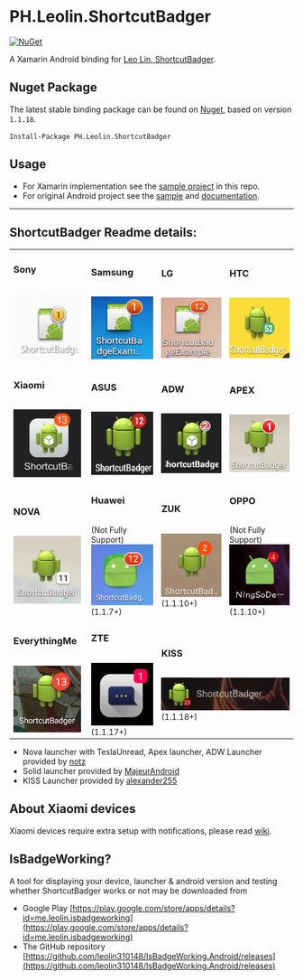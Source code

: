 # PH.Leolin.ShortcutBadger

[![NuGet](https://img.shields.io/nuget/v/PH.Leolin.ShortcutBadger.svg?style=flat-square)](https://www.nuget.org/packages/PH.Leolin.ShortcutBadger/)

A Xamarin Android binding for [Leo Lin, ShortcutBadger](https://github.com/leolin310148/ShortcutBadger). 

## Nuget Package

The latest stable binding package can be found on [Nuget](https://www.nuget.org/packages/PH.Leolin.ShortcutBadger/), based on version `1.1.18`.

```text
Install-Package PH.Leolin.ShortcutBadger
```

## Usage

-  For Xamarin implementation see the [sample project](/src/SampleApp) in this repo.
-  For original Android project see the [sample](https://github.com/leolin310148/ShortcutBadger/tree/master/SampleApp) and [documentation](https://github.com/leolin310148/ShortcutBadger#isbadgeworking).

<hr />

## ShortcutBadger Readme details:

<table>
    <tr>
        <td width="130">
            <h3>Sony</h3>
            <br>
            <img src="screenshots/ss_sony.png" width="120"/>
        </td>
        <td width="130">
            <h3>Samsung</h3>
            <br>
            <img src="screenshots/ss_samsung.png" width="120"/>
        </td>
        <td width="130">
            <h3>LG</h3>
            <br>
            <img src="screenshots/ss_lg.png" width="120"/>
        </td>
        <td width="130">
            <h3>HTC</h3>
            <br>
            <img src="screenshots/ss_htc.png" width="120"/>
        </td>
    </tr>
    <tr>
        <td width="130">
            <h3>Xiaomi</h3>
            <br>
            <img src="screenshots/ss_xiaomi.png" width="120"/>
            <br>
        </td>
        <td width="130">
            <h3>ASUS</h3>
            <br>
            <img src="screenshots/ss_asus.png" width="120"/>
        </td>
        <td width="130">
            <h3>ADW</h3>
            <br>
            <img src="screenshots/ss_adw.png" width="120"/>
        </td>
        <td width="130">
            <h3>APEX</h3>
            <br>
            <img src="screenshots/ss_apex.png" width="120"/>
        </td>
    <tr>
        <td width="130">
            <h3>NOVA</h3>
            <br>
            <img src="screenshots/ss_nova.png" width="120"/>
        </td>
        <td width="130">
            <h3>Huawei</h3>
            <br>
            (Not Fully Support)
            <br>
            <img src="screenshots/ss_huawei.png" width="120"/>
            <br>
            (1.1.7+)
        </td>
        <td width="130">
            <h3>ZUK</h3>
            <br>
            <img src="screenshots/ss_zuk.png" width="120"/>
            <br>
            (1.1.10+)
        </td>
        <td width="130">
            <h3>OPPO</h3>
            <br>
            (Not Fully Support)
            <br>
            <img src="screenshots/ss_oppo.png" width="120"/>
            <br>
            (1.1.10+)
        </td>
    </tr>
    <tr>
        <td width="130">
            <h3>EverythingMe</h3>
            <br>
            <img src="screenshots/ss_evme.png" width="120"/>
        </td>
        <td width="130">
            <h3>ZTE</h3>
            <br>
            <img src="screenshots/ss_zte.png" width="120"/>
            <br>
            (1.1.17+)
        </td>
        <td width="260" colspan="2">
            <h3>KISS</h3>
            <br>
            <img src="screenshots/ss_kiss.png"/>
            <br>
            (1.1.18+)
        </td>
    </tr>
</table>

* Nova launcher with TeslaUnread, Apex launcher, ADW Launcher provided by [notz](https://github.com/notz)
* Solid launcher provided by [MajeurAndroid](https://github.com/MajeurAndroid)
* KISS Launcher provided by [alexander255](https://github.com/alexander255)

## About Xiaomi devices
Xiaomi devices require extra setup with notifications, please read [wiki](https://github.com/leolin310148/ShortcutBadger/wiki/Xiaomi-Device-Support).

## IsBadgeWorking? 

A tool for displaying your device, launcher & android version and testing whether ShortcutBadger
works or not may be downloaded from

* Google Play [https://play.google.com/store/apps/details?id=me.leolin.isbadgeworking](https://play.google.com/store/apps/details?id=me.leolin.isbadgeworking)
* The GitHub repository [https://github.com/leolin310148/IsBadgeWorking.Android/releases](https://github.com/leolin310148/IsBadgeWorking.Android/releases)


